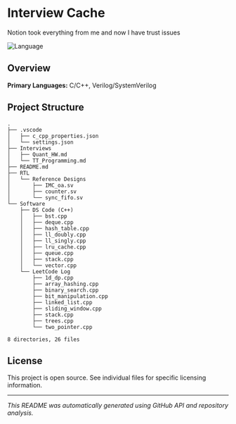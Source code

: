 # Interview Cache

Notion took everything from me and now I have trust issues

![Language](https://img.shields.io/badge/Language-C++-blue)
## Overview

**Primary Languages:** C/C++, Verilog/SystemVerilog

## Project Structure

```text
.
├── .vscode
│   ├── c_cpp_properties.json
│   └── settings.json
├── Interviews
│   ├── Quant_HW.md
│   └── TT_Programming.md
├── README.md
├── RTL
│   └── Reference Designs
│       ├── IMC_oa.sv
│       ├── counter.sv
│       └── sync_fifo.sv
└── Software
    ├── DS Code (C++)
    │   ├── bst.cpp
    │   ├── deque.cpp
    │   ├── hash_table.cpp
    │   ├── ll_doubly.cpp
    │   ├── ll_singly.cpp
    │   ├── lru_cache.cpp
    │   ├── queue.cpp
    │   ├── stack.cpp
    │   └── vector.cpp
    └── LeetCode Log
        ├── 1d_dp.cpp
        ├── array_hashing.cpp
        ├── binary_search.cpp
        ├── bit_manipulation.cpp
        ├── linked_list.cpp
        ├── sliding_window.cpp
        ├── stack.cpp
        ├── trees.cpp
        └── two_pointer.cpp

8 directories, 26 files
```

## License

This project is open source. See individual files for specific licensing information.

---
*This README was automatically generated using GitHub API and repository analysis.*

